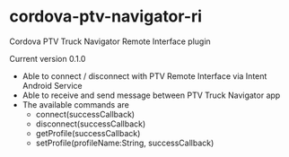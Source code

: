 # cordova-ptv-navigator-ri
Cordova PTV Truck Navigator Remote Interface plugin

Current version 0.1.0
- Able to connect / disconnect with PTV Remote Interface via Intent Android Service
- Able to receive and send message between PTV Truck Navigator app
- The available commands are
  - connect(successCallback)
  - disconnect(successCallback)
  - getProfile(successCallback)
  - setProfile(profileName:String, successCallback)
